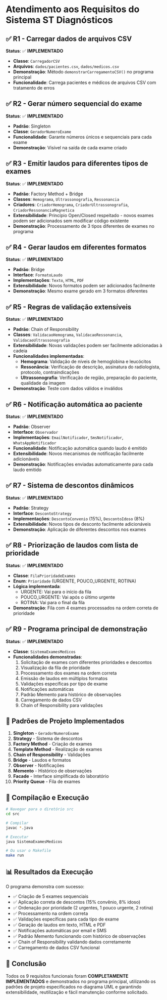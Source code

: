 # Atendimento aos Requisitos do Sistema ST Diagnósticos

## ✅ R1 - Carregar dados de arquivos CSV
**Status**: ✅ **IMPLEMENTADO**
- **Classe**: `CarregadorCSV`
- **Arquivos**: `dados/pacientes.csv`, `dados/medicos.csv`
- **Demonstração**: Método `demonstrarCarregamentoCSV()` no programa principal
- **Funcionalidade**: Carrega pacientes e médicos de arquivos CSV com tratamento de erros

## ✅ R2 - Gerar número sequencial do exame
**Status**: ✅ **IMPLEMENTADO**
- **Padrão**: Singleton
- **Classe**: `GeradorNumeroExame`
- **Funcionalidade**: Garante números únicos e sequenciais para cada exame
- **Demonstração**: Visível na saída de cada exame criado

## ✅ R3 - Emitir laudos para diferentes tipos de exames
**Status**: ✅ **IMPLEMENTADO**
- **Padrão**: Factory Method + Bridge
- **Classes**: `Hemograma`, `Ultrassonografia`, `Ressonancia`
- **Criadores**: `CriadorHemograma`, `CriadorUltrassonografia`, `CriadorRessonanciaMagnetica`
- **Extensibilidade**: Princípio Open/Closed respeitado - novos exames podem ser adicionados sem modificar código existente
- **Demonstração**: Processamento de 3 tipos diferentes de exames no programa

## ✅ R4 - Gerar laudos em diferentes formatos
**Status**: ✅ **IMPLEMENTADO**
- **Padrão**: Bridge
- **Interface**: `FormatoLaudo`
- **Implementações**: `Texto`, `HTML`, `PDF`
- **Extensibilidade**: Novos formatos podem ser adicionados facilmente
- **Demonstração**: Mesmo exame gerado em 3 formatos diferentes

## ✅ R5 - Regras de validação extensíveis
**Status**: ✅ **IMPLEMENTADO**
- **Padrão**: Chain of Responsibility
- **Classes**: `ValidacaoHemograma`, `ValidacaoRessonancia`, `ValidacaoUltrassonografia`
- **Extensibilidade**: Novas validações podem ser facilmente adicionadas à cadeia
- **Funcionalidades implementadas**:
  - **Hemograma**: Validação de níveis de hemoglobina e leucócitos
  - **Ressonância**: Verificação de descrição, assinatura do radiologista, protocolo, contraindicações
  - **Ultrassonografia**: Verificação de região, preparação do paciente, qualidade da imagem
- **Demonstração**: Teste com dados válidos e inválidos

## ✅ R6 - Notificação automática ao paciente
**Status**: ✅ **IMPLEMENTADO**
- **Padrão**: Observer
- **Interface**: `Observador`
- **Implementações**: `EmailNotificador`, `SmsNotificador`, `WhatsAppNotificador`
- **Funcionalidade**: Notificação automática quando laudo é emitido
- **Extensibilidade**: Novos mecanismos de notificação facilmente adicionáveis
- **Demonstração**: Notificações enviadas automaticamente para cada laudo emitido

## ✅ R7 - Sistema de descontos dinâmicos
**Status**: ✅ **IMPLEMENTADO**
- **Padrão**: Strategy
- **Interface**: `DescontoStrategy`
- **Implementações**: `DescontoConvenio` (15%), `DescontoIdoso` (8%)
- **Extensibilidade**: Novos tipos de desconto facilmente adicionáveis
- **Demonstração**: Aplicação de diferentes descontos nos exames

## ✅ R8 - Priorização de laudos com lista de prioridade
**Status**: ✅ **IMPLEMENTADO**
- **Classe**: `FilaPrioridadeExames`
- **Enum**: `Prioridade` (URGENTE, POUCO_URGENTE, ROTINA)
- **Lógica implementada**:
  - URGENTE: Vai para o início da fila
  - POUCO_URGENTE: Vai após o último urgente
  - ROTINA: Vai para o final da fila
- **Demonstração**: Fila com 4 exames processados na ordem correta de prioridade

## ✅ R9 - Programa principal de demonstração
**Status**: ✅ **IMPLEMENTADO**
- **Classe**: `SistemaExamesMedicos`
- **Funcionalidades demonstradas**:
  1. Solicitação de exames com diferentes prioridades e descontos
  2. Visualização da fila de prioridade
  3. Processamento dos exames na ordem correta
  4. Emissão de laudos em múltiplos formatos
  5. Validações específicas por tipo de exame
  6. Notificações automáticas
  7. Padrão Memento para histórico de observações
  8. Carregamento de dados CSV
  9. Chain of Responsibility para validações

## 🎯 Padrões de Projeto Implementados

1. **Singleton** - `GeradorNumeroExame`
2. **Strategy** - Sistema de descontos
3. **Factory Method** - Criação de exames
4. **Template Method** - Realização de exames
5. **Chain of Responsibility** - Validações
6. **Bridge** - Laudos e formatos
7. **Observer** - Notificações
8. **Memento** - Histórico de observações
9. **Facade** - Interface simplificada do laboratório
10. **Priority Queue** - Fila de exames

## 🔧 Compilação e Execução

```bash
# Navegar para o diretório src
cd src

# Compilar
javac *.java

# Executar
java SistemaExamesMedicos

# Ou usar o Makefile
make run
```

## 📊 Resultados da Execução

O programa demonstra com sucesso:
- ✅ Criação de 5 exames sequenciais
- ✅ Aplicação correta de descontos (15% convênio, 8% idoso)
- ✅ Ordenação por prioridade (2 urgentes, 1 pouco urgente, 2 rotina)
- ✅ Processamento na ordem correta
- ✅ Validações específicas para cada tipo de exame
- ✅ Geração de laudos em texto, HTML e PDF
- ✅ Notificações automáticas por email e SMS
- ✅ Padrão Memento funcionando com histórico de observações
- ✅ Chain of Responsibility validando dados corretamente
- ✅ Carregamento de dados CSV funcional

## 🎉 Conclusão

Todos os 9 requisitos funcionais foram **COMPLETAMENTE IMPLEMENTADOS** e demonstrados no programa principal, utilizando os padrões de projeto especificados no diagrama UML e garantindo extensibilidade, reutilização e fácil manutenção conforme solicitado.
